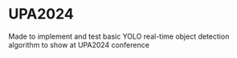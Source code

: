 # UPA2024
Made to implement and test basic YOLO real-time object detection algorithm to show at UPA2024 conference
